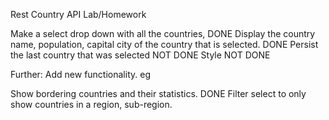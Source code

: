 Rest Country API Lab/Homework

Make a select drop down with all the countries, DONE
Display the country name, population, capital city of the country that is selected. DONE
Persist the last country that was selected NOT DONE
Style NOT DONE


Further: Add new functionality. eg

Show bordering countries and their statistics. DONE
Filter select to only show countries in a region, sub-region.